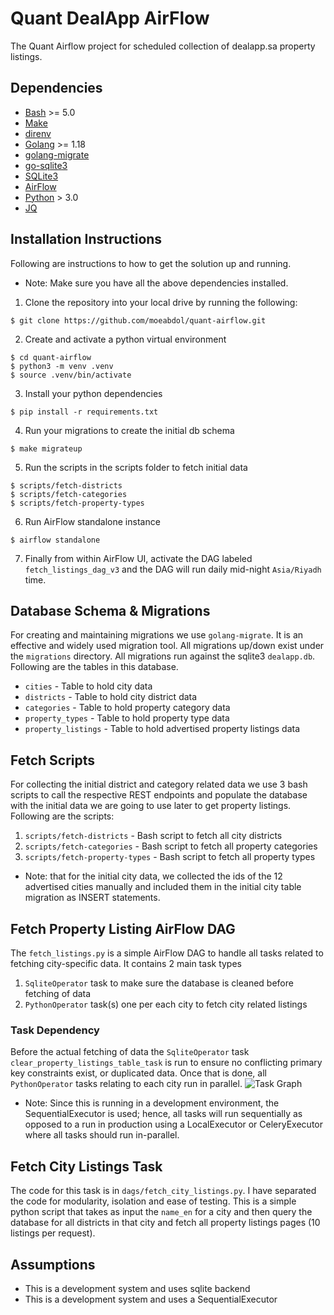 # Quant DealApp AirFlow
The Quant Airflow project for scheduled collection of dealapp.sa property
listings.

## Dependencies
* [Bash][4] >= 5.0
* [Make][9]
* [direnv][5]
* [Golang][1] >= 1.18
* [golang-migrate][2]
* [go-sqlite3][3]
* [SQLite3][6]
* [AirFlow][7]
* [Python][8] > 3.0
* [JQ][10]

## Installation Instructions
Following are instructions to how to get the solution up and running.
* Note: Make sure you have all the above dependencies installed.
1. Clone the repository into your local drive by running the following:
```
$ git clone https://github.com/moeabdol/quant-airflow.git
```
2. Create and activate a python virtual environment
```
$ cd quant-airflow
$ python3 -m venv .venv
$ source .venv/bin/activate
```
3. Install your python dependencies
```
$ pip install -r requirements.txt
```
4. Run your migrations to create the initial db schema
```
$ make migrateup
```
5. Run the scripts in the scripts folder to fetch initial data
```
$ scripts/fetch-districts
$ scripts/fetch-categories
$ scripts/fetch-property-types
```
6. Run AirFlow standalone instance
```
$ airflow standalone
```
7. Finally from within AirFlow UI, activate the DAG labeled
`fetch_listings_dag_v3` and the DAG will run daily mid-night `Asia/Riyadh` time.

## Database Schema & Migrations
For creating and maintaining migrations we use `golang-migrate`. It is an
effective and  widely used migration tool. All migrations up/down exist under
the `migrations` directory. All migrations run against the sqlite3 `dealapp.db`.
Following are the tables in this database.
* `cities` - Table to hold city data
* `districts` - Table to hold city district data
* `categories` - Table to hold property category data
* `property_types` - Table to hold property type data
* `property_listings` - Table to hold advertised property listings data

## Fetch Scripts
For collecting the initial district and category related data we use 3
bash scripts to call the respective REST endpoints and populate the database
with the initial data we are going to use later to get property listings.
Following are the scripts:
1. `scripts/fetch-districts` - Bash script to fetch all city districts
2. `scripts/fetch-categories` - Bash script to fetch all property categories
3. `scripts/fetch-property-types` - Bash script to fetch all property types
* Note: that for the initial city data, we collected the ids of the 12 advertised
cities manually and included them in the initial city table migration as INSERT
statements.

## Fetch Property Listing AirFlow DAG
The `fetch_listings.py` is a simple AirFlow DAG to handle all tasks related
to fetching city-specific data. It contains 2 main task types
1. `SqliteOperator` task to make sure the database is cleaned before fetching of
   data
2. `PythonOperator` task(s) one per each city to fetch city related listings

### Task Dependency
Before the actual fetching of data the `SqliteOperator` task
`clear_property_listings_table_task` is run to ensure no conflicting primary key
constraints exist, or duplicated data. Once that is done, all `PythonOperator`
tasks relating to each city run in parallel.
![][task_graph]
* Note: Since this is running in a development environment, the
SequentialExecutor is used; hence, all tasks will run sequentially as opposed to
a run in production using a LocalExecutor or CeleryExecutor where all tasks
should run in-parallel.

## Fetch City Listings Task
The code for this task is in `dags/fetch_city_listings.py`. I have separated the
code for modularity, isolation and ease of testing. This is a simple python
script that takes as input the `name_en` for a city and then query the database
for all districts in that city and fetch all property listings pages (10
listings per request).

## Assumptions
* This is a development system and uses sqlite backend
* This is a development system and uses a SequentialExecutor

[1]:https://golang.dev "Golang"
[2]:https://github.com/golang-migrate/migrate "Golang Migrate"
[3]:https://github.com/mattn/go-sqlite3 "Golang SQLite3 Driver"
[4]:https://www.gnu.org/software/bash/ "GNU Bash"
[5]:https://direnv.net/ "direnv"
[6]:https://sqlite.org/index.html "SQLite3"
[7]:https://airflow.apache.org/ "Apache AirFlow"
[8]:https://www.python.org/ "Python3"
[9]:https://www.gnu.org/software/make/ "GNU Make"
[10]:https://github.com/jqlang/jq "Command-line JSON Parser"

[task_graph]:images/2023-07-30_01-28.png "Task Graph"
